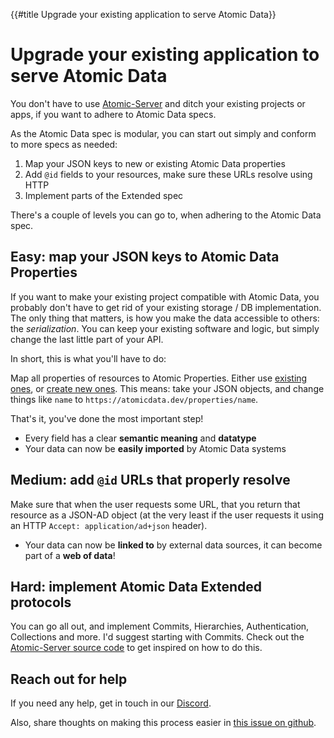 {{#title Upgrade your existing application to serve Atomic Data}}
# Upgrade your existing application to serve Atomic Data

You don't have to use [Atomic-Server](https://crates.io/crates/atomic-server) and ditch your existing projects or apps, if you want to adhere to Atomic Data specs.

As the Atomic Data spec is modular, you can start out simply and conform to more specs as needed:

1. Map your JSON keys to new or existing Atomic Data properties
2. Add `@id` fields to your resources, make sure these URLs resolve using HTTP
3. Implement parts of the Extended spec

There's a couple of levels you can go to, when adhering to the Atomic Data spec.

## Easy: map your JSON keys to Atomic Data Properties

If you want to make your existing project compatible with Atomic Data, you probably don't have to get rid of your existing storage / DB implementation.
The only thing that matters, is how you make the data accessible to others: the _serialization_.
You can keep your existing software and logic, but simply change the last little part of your API.

In short, this is what you'll have to do:

Map all properties of resources to Atomic Properties.
Either use [existing ones](https://atomicdata.dev/properties), or [create new ones](https://atomicdata.dev/app/new?classSubject=https%3A%2F%2Fatomicdata.dev%2Fclasses%2FProperty&parent=https%3A%2F%2Fatomicdata.dev%2Fagents%2F8S2U%2FviqkaAQVzUisaolrpX6hx%2FG%2FL3e2MTjWA83Rxk%3D&newSubject=https%3A%2F%2Fatomicdata.dev%2Fproperty%2Fsu98ox6tvkh).
This means: take your JSON objects, and change things like `name` to `https://atomicdata.dev/properties/name`.

That's it, you've done the most important step!

- Every field has a clear **semantic meaning** and **datatype**
- Your data can now be **easily imported** by Atomic Data systems

## Medium: add `@id` URLs that properly resolve

Make sure that when the user requests some URL, that you return that resource as a JSON-AD object (at the very least if the user requests it using an HTTP `Accept: application/ad+json` header).

- Your data can now be **linked to** by external data sources, it can become part of a **web of data**!

## Hard: implement Atomic Data Extended protocols

You can go all out, and implement Commits, Hierarchies, Authentication, Collections and more.
I'd suggest starting with Commits.
Check out the [Atomic-Server source code](https://github.com/joepio/atomic-data-rust/tree/master/server) to get inspired on how to do this.

## Reach out for help

If you need any help, get in touch in our [Discord](https://discord.gg/a72Rv2P).

Also, share thoughts on making this process easier in [this issue on github](https://github.com/ontola/atomic-data-docs/issues/95).
